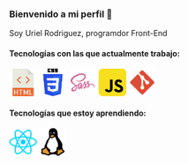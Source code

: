 ### Bienvenido a mi perfil 👋 

Soy Uriel Rodriguez, programdor Front-End

#### Tecnologías con las que actualmente trabajo:

<img src="./html-svgrepo-com.svg" width="50px"> <img src="./css-3-logo-svgrepo-com.svg" width="50px"> <img src="./sass-svgrepo-com.svg " width="50px"> <img src="./javascript-svgrepo-com.svg " width="50px"> <img src="./git-svgrepo-com.svg" width="50px">


#### Tecnologías que estoy aprendiendo:

<img src="./react-svgrepo-com.svg" width="50px"> <img src="./linux-svgrepo-com.svg" width="50px">
